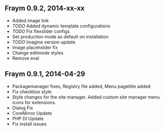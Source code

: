Fraym 0.9.2, 2014-xx-xx
----------------------
- Added image link
- *TODO* Added dynamic template configurations
- *TODO* Fix flexslider configs
- Set production mode as default on installation
- *TODO* Imagine version update
- Image placeholder fix
- Change editmode styles
- Remove eval


Fraym 0.9.1, 2014-04-29
----------------------
- Packagemanager fixes, Registry file added, Menu pagetitle added
- Fix checkbox style
- Style changes for the site manager. Added custom site manager menu icons for extensions.
- Dialog Fix
- CoreMirror Update
- PHP DI Update
- Fix install issues